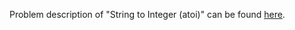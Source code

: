 Problem description of "String to Integer (atoi)" can be found [here](https://leetcode.com/problems/string-to-integer-atoi/).